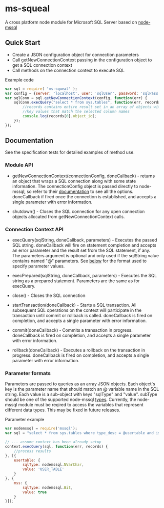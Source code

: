 ms-squeal
=========

A cross platform node module for Microsoft SQL Server based on [node-mssql](https://www.npmjs.org/package/mssql)

## Quick Start

 * Create a JSON configuration object for connection parameters
 * Call getNewConnectionContext passing in the configuration object to get a SQL connection context
 * Call methods on the connection context to execute SQL

Example code
```js
var sql = require( 'ms-squeal' );
var config = {server: 'localhost', user: 'sqlUser', password: 'sqlPass', database: 'master'};
var sqlConn = sql.getNewConnectionContext(config, function(err) {
	sqlConn.execQuery("select * from sys.tables", function(err, records) {
		//records contains entire result set in an array of objects with
		//key values that match the selected column names
		console.log(records[0].object_id);
	});
});
```

## Documentation

See the specification tests for detailed examples of method use.

### Module API

 * getNewConnectionContext(connectionConfig, doneCallback) - returns an object that wraps a SQL connection along with some state information. The connectionConfig object is passed directly to node-mssql, so refer to their [documentation](https://github.com/patriksimek/node-mssql#cfg-basic) to see all the options. doneCallback if fired once the connection is established, and accepts a single parameter with error information.

 * shutdown() - Closes the SQL connection for any open connection objects allocated from getNewConnectionContext calls.

### Connection Context API

  * execQuery(sqlString, doneCallback, parameters) - Executes the passed SQL string. doneCallback will fire on statement completion and accepts an error parameter and the result set from the SQL statement, if any. The parameters argument is optional and only used if the sqlString value contains named "@" parameters. See [below](#paramFormat) for the format used to specify parameter values.

  * execPrepared(sqlString, doneCallback, parameters) - Executes the SQL string as a prepared statement. Parameters are the same as for execQuery.

  * close() - Closes the SQL connection

  * startTransaction(doneCallback) - Starts a SQL transaction. All subsequent SQL operations on the context will participate in the transaction until commit or rollback is called. doneCallback is fired on completion, and accepts a single parameter with error information.

  * commit(doneCallback) - Commits a transaction in progress. doneCallback is fired on completion, and accepts a single parameter with error information.

  * rollback(doneCallback) - Executes a rollback on the transaction in progress. doneCallback is fired on completion, and accepts a single parameter with error information.


### <a name="paramFormat"></a>Parameter formats
  Parameters are passed to queries as an array JSON objects. Each object's key is the parameter name that should match an @ variable name in the SQL string. Each value is a sub-object with keys "sqlType" and "value". subType should be one of the supported node-mssql [types](https://github.com/patriksimek/node-mssql#data-types). Currently, the node-mssql module must be reqired to access the variables that represent different data types. This may be fixed in future releases.

Parameter example

```js
var nodemssql = require('mssql');
var sql = "select * from sys.tables where type_desc = @usertable and is_ms_shipped = @mss";

// ... assume context has been already setup
context.execQuery(sql, function(err, records) {
	//process results
}, [{
	usertable: {
		sqlType: nodemssql.NVarChar,
		value: 'USER_TABLE'
	}
}, {
	mss: {
		sqlType: nodemssql.Bit,
		value: true
	}
}]);
```